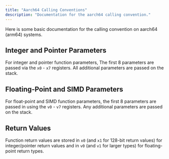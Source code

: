 ```yaml
---
title: "Aarch64 Calling Conventions"
description: "Documentation for the aarch64 calling convention."
---
```


Here is some basic documentation for the calling convention on aarch64 (arm64) systems.

## Integer and Pointer Parameters

For integer and pointer function parameters, The first 8 parameters are passed via the `x0` - `x7` registers. All additional parameters are passed on the stack.

## Floating-Point and SIMD Parameters

For float-point and SIMD function parameters, the first 8 parameters are passed in using the `v0` - `v7` registers. Any additional parameters are passed on the stack.

## Return Values

Function return values are stored in `x0` (and `x1` for 128-bit return values) for integer/pointer return values and in `v0` (and `v1` for larger types) for floating-point return types.